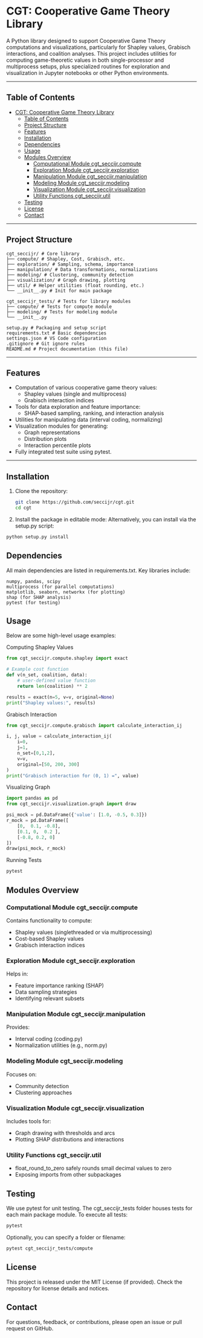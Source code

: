 # CGT: Cooperative Game Theory Library

A Python library designed to support Cooperative Game Theory computations and visualizations, particularly for Shapley values, Grabisch interactions, and coalition analyses. This project includes utilities for computing game-theoretic values in both single-processor and multiprocess setups, plus specialized routines for exploration and visualization in Jupyter notebooks or other Python environments.

---

## Table of Contents
- [CGT: Cooperative Game Theory Library](#cgt-cooperative-game-theory-library)
  - [Table of Contents](#table-of-contents)
  - [Project Structure](#project-structure)
  - [Features](#features)
  - [Installation](#installation)
  - [Dependencies](#dependencies)
  - [Usage](#usage)
  - [Modules Overview](#modules-overview)
    - [Computational Module cgt\_seccijr.compute](#computational-module-cgt_seccijrcompute)
    - [Exploration Module cgt\_seccijr.exploration](#exploration-module-cgt_seccijrexploration)
    - [Manipulation Module cgt\_seccijr.manipulation](#manipulation-module-cgt_seccijrmanipulation)
    - [Modeling Module cgt\_seccijr.modeling](#modeling-module-cgt_seccijrmodeling)
    - [Visualization Module cgt\_seccijr.visualization](#visualization-module-cgt_seccijrvisualization)
    - [Utility Functions cgt\_seccijr.util](#utility-functions-cgt_seccijrutil)
  - [Testing](#testing)
  - [License](#license)
  - [Contact](#contact)

---

## Project Structure

```plaintext
cgt_seccijr/ # Core library
├── compute/ # Shapley, Cost, Grabisch, etc.
├── exploration/ # Sampling, schema, importance
├── manipulation/ # Data transformations, normalizations
├── modeling/ # Clustering, community detection
├── visualization/ # Graph drawing, plotting
├── util/ # Helper utilities (float rounding, etc.)
└── __init__.py # Init for main package

cgt_seccijr_tests/ # Tests for library modules
├── compute/ # Tests for compute module
├── modeling/ # Tests for modeling module
└── __init__.py

setup.py # Packaging and setup script
requirements.txt # Basic dependencies
settings.json # VS Code configuration
.gitignore # Git ignore rules
README.md # Project documentation (this file)
```
---

## Features

- Computation of various cooperative game theory values:
  - Shapley values (single and multiprocess)
  - Grabisch interaction indices
- Tools for data exploration and feature importance:
  - SHAP-based sampling, ranking, and interaction analysis
- Utilities for manipulating data (interval coding, normalizing)
- Visualization modules for generating:
  - Graph representations
  - Distribution plots
  - Interaction percentile plots
- Fully integrated test suite using pytest.

---

## Installation

1. Clone the repository:
   ```bash
   git clone https://github.com/seccijr/cgt.git
   cd cgt
   ```


2. Install the package in editable mode:
Alternatively, you can install via the setup.py script:

```bash
python setup.py install
```

## Dependencies

All main dependencies are listed in requirements.txt.
Key libraries include:

```plaintext
numpy, pandas, scipy
multiprocess (for parallel computations)
matplotlib, seaborn, networkx (for plotting)
shap (for SHAP analysis)
pytest (for testing)
```

## Usage
Below are some high-level usage examples:

Computing Shapley Values

```python
from cgt_seccijr.compute.shapley import exact

# Example cost function
def v(n_set, coalition, data):
    # user-defined value function
    return len(coalition) ** 2

results = exact(n=5, v=v, original=None)
print("Shapley values:", results)
```

Grabisch Interaction

```python
from cgt_seccijr.compute.grabisch import calculate_interaction_ij

i, j, value = calculate_interaction_ij(
    i=0,
    j=1,
    n_set=[0,1,2],
    v=v,
    original=[50, 200, 300]
)
print("Grabisch interaction for (0, 1) =", value)
```

Visualizing Graph

```python
import pandas as pd
from cgt_seccijr.visualization.graph import draw

psi_mock = pd.DataFrame({'value': [1.0, -0.5, 0.3]})
r_mock = pd.DataFrame([
    [0,  0.1, -0.8],
    [0.1, 0,  0.2 ],
    [-0.8, 0.2, 0]
])
draw(psi_mock, r_mock)
```

Running Tests
```bash
pytest
```

## Modules Overview

### Computational Module cgt_seccijr.compute
Contains functionality to compute:

- Shapley values (singlethreaded or via multiprocessing)
- Cost-based Shapley values
- Grabisch interaction indices

### Exploration Module cgt_seccijr.exploration
Helps in:

- Feature importance ranking (SHAP)
- Data sampling strategies
- Identifying relevant subsets

### Manipulation Module cgt_seccijr.manipulation
Provides:

- Interval coding (coding.py)
- Normalization utilities (e.g., norm.py)

### Modeling Module cgt_seccijr.modeling
Focuses on:

- Community detection
- Clustering approaches

### Visualization Module cgt_seccijr.visualization
Includes tools for:

- Graph drawing with thresholds and arcs
- Plotting SHAP distributions and interactions

### Utility Functions cgt_seccijr.util

- float_round_to_zero safely rounds small decimal values to zero
- Exposing imports from other subpackages

## Testing

We use pytest for unit testing. The cgt_seccijr_tests folder houses tests for each main package module. To execute all tests:

```bash
pytest
```

Optionally, you can specify a folder or filename:

```bash
pytest cgt_seccijr_tests/compute
```

## License
This project is released under the MIT License (if provided).
Check the repository for license details and notices.

## Contact
For questions, feedback, or contributions, please open an issue or pull request on GitHub.

